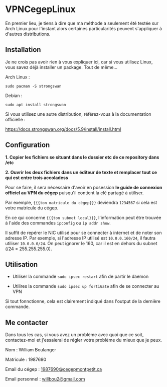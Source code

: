 # VPNCegepLinux
En premier lieu, je tiens à dire que ma méthode a seulement été testée sur Arch Linux pour l'instant alors certaines particularités peuvent s'appliquer à d'autres distributions. 

## Installation
Je ne crois pas avoir rien à vous expliquer ici, car si vous utilisez Linux, vous savez déjà installer un package. Tout de même...

Arch Linux :
```
sudo pacman -S strongswan
```
Debian :
```
sudo apt install strongswan
```
Si vous utilisez une autre distribution, référez-vous à la documentation officielle :

https://docs.strongswan.org/docs/5.9/install/install.html

## Configuration
**1. Copier les fichiers se situant dans le dossier etc de ce repository dans /etc**

**2. Ouvrir les deux fichiers dans un éditeur de texte et remplacer tout ce qui est entre trois accoladess**

Pour se faire, il sera nécessaire d'avoir en posession **le guide de connexion officiel au VPN du cégep** puisqu'il contient la clé partagé à utiliser.

Par exemple, `{{{ton matricule du cégep}}}` deviendra `1234567` si cela est votre matricule du cégep.

En ce qui concerne `{{{ton subnet local}}}`, l'information peut être trouvée à l'aide des commandes `ipconfig` ou `ip addr show`.

Il suffit de repérer le NIC utilisé pour se connecter à internet et de noter son adresse IP. Par exemple, si l'adresse IP utilisé est `10.0.0.160/24`, il fautra utiliser `10.0.0.0/24`. On peut ignorer le 160, car il est en dehors du subnet (/24 = 255.255.255.0).

## Utilisation
* Utiliser la commande `sudo ipsec restart` afin de partir le daemon

* Utilires la commande `sudo ipsec up fortiGate` afin de se connecter au VPN

Si tout fonnctionne, cela est clairement indiqué dans l'output de la dernière commande.

## Me contacter
Dans tous les cas, si vous avez un problème avec quoi que ce soit, contactez-moi et j'essaierai de régler votre problème du mieux que je peux.


Nom : William Boulanger

Matricule : 1987690

Email du cégep : 1987690@cegepmontpetit.ca

Email personnel : willbou2@gmail.com